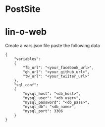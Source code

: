 # PostSite
# lin-o-web
Create a vars.json file paste the following data
```
{
    "variables":
    {
        "fb_url": "<your_facebook_url>",
        "gh_url": "<your_github_url>",
        "tw_url": "<your_twiiter_url>"
    },
    "sql_conf":
    {
        "mysql_host": "<db_host>",
        "mysql_user": "<db_user>",
        "mysql_password": "<db_pass>",
        "mysql_db": "<db_name>",
        "mysql_port": 3306
    }
}
```

